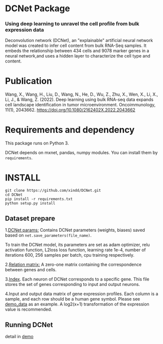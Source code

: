   # DCNet Package
  ### Using deep learning to unravel the cell profile from bulk expression data
  Deconvolution network (DCNet), an "explainable" artificial neural network model was created to infer cell content from bulk RNA-Seq samples. It embeds the relationship between 434 cells and 9078 marker genes in a neural network,and uses a hidden layer to characterize the cell type and content.
  # Publication
  Wang, X., Wang, H., Liu, D., Wang, N., He, D., Wu, Z., Zhu, X., Wen, X., Li, X., Li, J., & Wang, Z. (2022). Deep learning using bulk RNA-seq data expands cell landscape identification in tumor microenvironment. Oncoimmunology, 11(1), 2043662. https://doi.org/10.1080/2162402X.2022.2043662
  # Requirements and dependency
This package runs on Python 3.

DCNet depends on mxnet, pandas, numpy modules. You can install them by  `requirements`.

  # INSTALL
    git clone https://github.com/xindd/DCNet.git
    cd DCNet
    pip install -r requirements.txt
    python setup.py install

   ## Dataset prepare
1.[DCNet params:](https://github.com/xindd/DCNet-Use/blob/main/net_M434_adam_T600_DCNetBnoise-D1.params) Contains DCNet parameters (weights, biases) saved based on `net.save_parameters(file_name)`.

To train the DCNet model, its parameters are set as adam optimizer, relu activation function, L2loss loss function, learning rate 1e-4, number of iterations 600, 256 samples per batch, cpu training respectively.

2.[Relation matrix:](https://github.com/xindd/DCNet-Use/blob/main/relation_matrix.pkl) A zero-one matrix containing the correspondence between genes and cells.
  
3.[Index](https://github.com/xindd/DCNet-Use/blob/main/index.pkl). Each neuron of DCNet corresponds to a specific gene. 
This file stores the set of genes corresponding to input and output neurons.

4.Input and output data matrix of gene expression profiles.
Each column is a sample, and each row should be a human gene symbol.
Please see [demo_data](https://github.com/xindd/DCNet-Use/blob/main/demo_data.pkl) as an example. A log2(x+1) transformation of the expression value is recommended.
   ## Running DCNet
   detail in [demo](https://github.com/xindd/DCNet-Use/blob/main/demo.ipynb)
   
    
